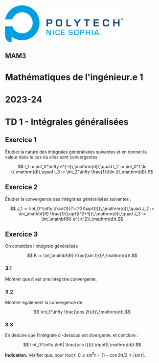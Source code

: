 ![PNS](../logo-pns.png)
## MAM3
# Mathématiques de l'ingénieur.e 1
# 2023-24

# TD 1 - Intégrales généralisées

## Exercice 1
Étudier la nature des intégrales généralisées suivantes et en donner la valeur dans le cas où elles sont convergentes :
```math
  I_1 := \int_0^\infty e^{-t}\,\mathrm{d}t,\quad
  I_2 := \int_0^1 \ln t\,\mathrm{d}t,\quad
  I_3 := \int_2^\infty \frac{1}{t\ln t}\,\mathrm{d}t.
```

## Exercice 2
Étudier la convergence des intégrales généralisées suivantes : 
```math
  J_1 := \int_0^\infty \frac{1}{(1+t^2)\sqrt{t}}\,\mathrm{d}t,\quad
  J_2 := \int_\mathbf{R} \frac{1}{\sqrt{t^2+1}}\,\mathrm{d}t,\quad
  J_3 := \int_\mathbf{R} e^{-t^2}\,\mathrm{d}t.
```

## Exercice 3
On considère l'intégrale généralisée
```math
  K := \int_\mathbf{R} \frac{\sin t}{t}\,\mathrm{d}t.
```

### 3.1
Montrer que $K$ est une intégrale convergente. 

### 3.2
Montrer également la convergence de
```math
  \int_1^\infty \frac{\cos 2t}{t}\,\mathrm{d}t.
```

### 3.3
En déduire que l'intégrale ci-dessous est divergente, et conclure :
```math
  \int_0^\infty \left| \frac{\sin t}{t} \right|\,\mathrm{d}t.
```
**Indication.** Vérifier que, pour tout $t$, $0 \leq \sin^2 t = (1-\cos 2t)/2 \leq |\sin t|$.
